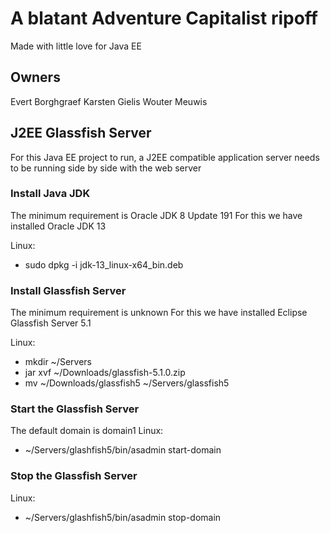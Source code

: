 # A blatant Adventure Capitalist ripoff

Made with little love for Java EE

## Owners

Evert Borghgraef
Karsten Gielis
Wouter Meuwis

## J2EE Glassfish Server

For this Java EE project to run, a J2EE compatible application server needs to be running side by side with the web server

### Install Java JDK

The minimum requirement is Oracle JDK 8 Update 191
For this we have installed Oracle JDK 13

Linux:

- sudo dpkg -i jdk-13_linux-x64_bin.deb

### Install Glassfish Server

The minimum requirement is unknown
For this we have installed Eclipse Glassfish Server 5.1

Linux:

- mkdir ~/Servers
- jar xvf ~/Downloads/glassfish-5.1.0.zip
- mv ~/Downloads/glassfish5 ~/Servers/glassfish5

### Start the Glassfish Server

The default domain is domain1
Linux:

- ~/Servers/glashfish5/bin/asadmin start-domain

### Stop the Glassfish Server

Linux:

- ~/Servers/glashfish5/bin/asadmin stop-domain
